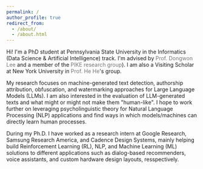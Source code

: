 ```yaml
---
permalink: /
author_profile: true
redirect_from: 
  - /about/
  - /about.html
---
```

Hi! I'm a PhD student at Pennsylvania State University in the Informatics (Data Science & Artificial Intelligence) track. I'm advised by <a href="https://pike.psu.edu/dongwon/" style="color: #757575; text-decoration: none" target="_blank">Prof. Dongwon Lee</a> and a member of the <a href="https://pike.psu.edu/index.html/" style="color: #757575; text-decoration: none" target="_blank">PIKE research group</a>). I am also a Visiting Scholar at New York University in <a href="https://hhexiy.github.io" style="color: #757575; text-decoration: none" target="_blank">Prof. He He</a>'s group. 
 
My research focuses on machine-generated text detection, authorship attribution, obfuscation, and watermarking approaches for Large Language Models (LLMs). I am also interested in the evaluation of LLM-generated texts and what might or might not make them "human-like". I hope to work further on leveraging psycholinguistic theory for Natural Language Processing (NLP) applications and find ways in which models/machines can directly learn human processes. 

During my Ph.D. I have worked as a research intern at Google Research, Samsung Research America, and Cadence Design Systems, mainly helping build Reinforcement Learning (RL), NLP, and Machine Learning (ML) solutions to different applications such as dialog-based recommenders, voice assistants, and custom hardware design layouts, resspectively.  
